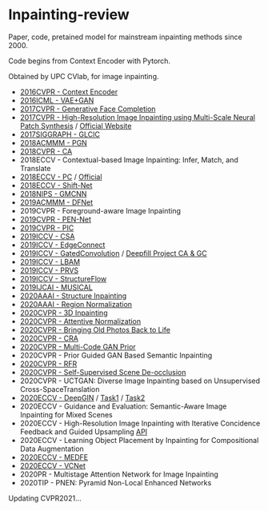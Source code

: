 # Inpainting-review
Paper, code, pretained model for mainstream inpainting methods since 2000.

Code begins from Context Encoder with Pytorch.

Obtained by UPC CVlab, for image inpainting.

* [2016CVPR - Context Encoder](https://github.com/BoyuanJiang/context_encoder_pytorch)
* [2016ICML - VAE+GAN](https://github.com/lucabergamini/VAEGAN-PYTORCH)
* [2017CVPR - Generative Face Completion](https://github.com/Yijunmaverick/GenerativeFaceCompletion)
* [2017CVPR - High-Resolution Image Inpainting using Multi-Scale Neural Patch Synthesis](https://github.com/ZhanzhouFeng/Pytorch-Implement-Faster-High-Res-Neural-Inpainting) 
/ [Official Website](http://www.harryyang.org/inpainting/)
* [2017SIGGRAPH - GLCIC](https://github.com/otenim/GLCIC-PyTorch)
* [2018ACMMM - PGN](https://github.com/crashmoon/Progressive-Generative-Networks)
* [2018CVPR - CA](https://github.com/daa233/generative-inpainting-pytorch)
* 2018ECCV - Contextual-based Image Inpainting: Infer, Match, and Translate
* [2018ECCV - PC](https://github.com/naoto0804/pytorch-inpainting-with-partial-conv) / [Official](https://github.com/NVIDIA/partialconv)
* [2018ECCV - Shift-Net](https://github.com/Zhaoyi-Yan/Shift-Net_pytorch)
* [2018NIPS - GMCNN](https://github.com/shepnerd/inpainting_gmcnn)
* [2019ACMMM - DFNet](https://github.com/hughplay/DFNet)
* 2019CVPR - Foreground-aware Image Inpainting
* [2019CVPR - PEN-Net](https://github.com/researchmm/PEN-Net-for-Inpainting)
* [2019CVPR - PIC](https://github.com/lyndonzheng/Pluralistic-Inpainting)
* [2019ICCV - CSA](https://github.com/KumapowerLIU/CSA-inpainting)
* [2019ICCV - EdgeConnect](https://github.com/knazeri/edge-connect)
* [2019ICCV - GatedConvolution](https://github.com/avalonstrel/GatedConvolution_pytorch) / [Deepfill Project CA & GC](https://github.com/JiahuiYu/generative_inpainting)
* [2019ICCV - LBAM](https://github.com/Vious/LBAM_Pytorch)
* [2019ICCV - PRVS](https://github.com/jingyuanli001/PRVS-Image-Inpainting)
* [2019ICCV - StructureFlow](https://github.com/RenYurui/StructureFlow)
* [2019IJCAI - MUSICAL](https://github.com/wangning-001/MUSICAL)
* [2020AAAI - Structure Inpainting](https://github.com/YoungGod/sturcture-inpainting)
* [2020AAAI - Region Normalization](https://github.com/geekyutao/RN)
* [2020CVPR - 3D Inpainting](https://github.com/vt-vl-lab/3d-photo-inpainting)
* [2020CVPR - Attentive Normalization](https://github.com/Jia-Research-Lab/AttenNorm)
* [2020CVPR - Bringing Old Photos Back to Life](https://github.com/microsoft/Bringing-Old-Photos-Back-to-Life)
* [2020CVPR - CRA](https://github.com/wangyx240/High-Resolution-Image-Inpainting-GAN)
* [2020CVPR - Multi-Code GAN Prior](https://github.com/genforce/mganprior)
* 2020CVPR - Prior Guided GAN Based Semantic Inpainting
* [2020CVPR - RFR](https://github.com/jingyuanli001/RFR-Inpainting)
* [2020CVPR - Self-Supervised Scene De-occlusion](https://github.com/XiaohangZhan/deocclusion)
* 2020CVPR - UCTGAN: Diverse Image Inpainting based on Unsupervised Cross-SpaceTranslation
* [2020ECCV - DeepGIN](https://github.com/rlct1/DeepGIN) / [Task1](https://github.com/rlct1/gin) / [Task2](https://github.com/rlct1/gin-sg)
* 2020ECCV - Guidance and Evaluation: Semantic-Aware Image Inpainting for Mixed Scenes
* 2020ECCV - High-Resolution Image Inpainting with Iterative Concidence Feedback and Guided Upsampling [API](https://zengxianyu.github.io/iic/)
* 2020ECCV - Learning Object Placement by Inpainting for Compositional Data Augmentation
* [2020ECCV - MEDFE](https://github.com/KumapowerLIU/Rethinking-Inpainting-MEDFE)
* [2020ECCV - VCNet](https://github.com/birdortyedi/vcnet-blind-image-inpainting)
* 2020PR - Multistage Attention Network for Image Inpainting
* 2020TIP - PNEN: Pyramid Non-Local Enhanced Networks

Updating CVPR2021...
